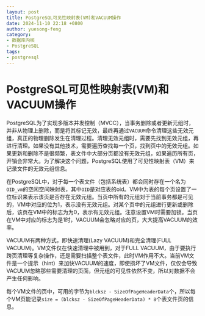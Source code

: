 ```yaml
---
layout: post
title: PostgreSQL可见性映射表(VM)和VACUUM操作
date: 2024-11-10 22:18 +0800
author: yuesong-feng
category:
- 数据库内核
- PostgreSQL
tags:
- postgresql
---
```

# PostgreSQL可见性映射表(VM)和VACUUM操作

PostgreSQL为了实现多版本并发控制（MVCC），当事务删除或者更新元组时，并非从物理上删除，而是将其标记无效，最终再通过`VACUUM`命令清理这些无效元组，真正的物理删除发生在清理过程。清理无效元组时，需要先找到无效元组，再进行清理。如果没有其他技术，需要遍历查找每一个页，找到页中的无效元组。如果更新和删除不是很频繁，表文件中大部分页都没有无效元组，如果遍历所有页，开销会非常大。为了解决这个问题，PostgreSQL使用了可见性映射表（VM）来记录文件的无效元组信息。

在PostgreSQL中，对于每一个表文件（包括系统表）都会同时存在一个名为`OID_vm`的空闲空间映射表，其中`OID`是对应表的oid。VM中为表的每个页设置了一位标识来表示该页是否存在无效元组。当页中所有的元组对于当前事务都是可见的，VM中对应的位为1，表示没有无效元组。对某个页中的元组进行更新或删除后，该页在VM中的标志为为0，表示有无效元组。注意设置VM时需要加锁。当页在VM中对应的标志为是1时，VACUUM会忽略对应的页，大大提高VACUUM的效率。

VACUUM有两种方式，即快速清理(Lazy VACUUM)和完全清理(FULL VACUUM)。VM文件仅在快速清理中被用到，对于FULL VACUUM，由于要执行跨页清理等复杂操作，还是需要扫描整个表文件，此时VM作用不大。当前VM文件是一个提示（hint）来加快VACUUM的速度，即使损坏了VM文件，仅仅会导致VACUUM忽略那些需要清理的页面，但元组的可见性依然不变，所以对数据不会产生任何影响。

每个VM文件的页中，可用的字节为`blcksz - SizeOfPageHeaderData`个，所以每个VM页能记录`size = (blcksz - SizeOfPageHeaderData) * 8`个表文件页的信息。
